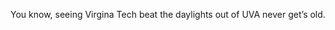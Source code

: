 <!--
id: 1727073131
link: http://kevinisom.info/post/1727073131/you-know-seeing-virgina-tech-beat-the-daylights
slug: you-know-seeing-virgina-tech-beat-the-daylights
date: Tue Nov 30 2010 02:59:06 GMT+1300 (NZDT)
raw: {"blog_name":"kevinisom","id":1727073131,"post_url":"http://kevinisom.info/post/1727073131/you-know-seeing-virgina-tech-beat-the-daylights","slug":"you-know-seeing-virgina-tech-beat-the-daylights","type":"text","date":"2010-11-29 13:59:06 GMT","timestamp":1291039146,"state":"published","format":"html","reblog_key":"vLXKIScp","tags":[],"short_url":"http://tmblr.co/Zw68Yy1cyGjh","highlighted":[],"feed_item":"http://twitter.com/kev_nz/statuses/8618770356502528","from_feed_id":"650289","note_count":0,"title":null,"body":"<p>You know, seeing Virgina Tech beat the daylights out of UVA never get&#8217;s old.</p>"}
publish: 2010-11-030
tags: 
title: null
-->


You know, seeing Virgina Tech beat the daylights out of UVA never get’s
old.


